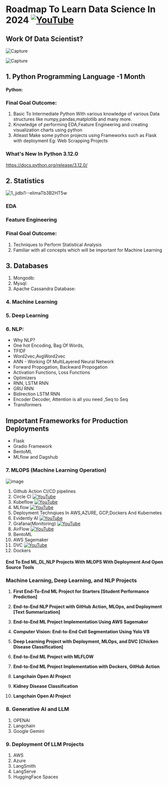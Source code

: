 # Roadmap To Learn Data Science In 2024 [![YouTube](https://img.shields.io/badge/YouTube-Video-red)](https://youtu.be/N7RU6W4hAMI)

## Work Of Data Scientist?
![Capture](https://user-images.githubusercontent.com/20041231/211718743-d6604ff7-8828-422b-9b60-ec156cdaf054.JPG)

![Capture](https://user-images.githubusercontent.com/20041231/211718788-8d71ca8c-430a-4dbe-98f2-c66da015ac6e.JPG)

## 1. Python Programming Language -1 Month
#### Python:
### Final Goal Outcome:
1. Basic To Intermediate Python With various knowledge of various Data structures like numpy,pandas,matplotlib and many more.
2. Knowledge of performing EDA,Feature Engineering and creating visualization charts using python 
3. Atleast Make some python projects using Frameworks such as Flask with deployment Eg: Web Scrapping Projects  

### What's New In Python 3.12.0
https://docs.python.org/release/3.12.0/

## 2. Statistics
![1_jidbi1--elimaTb3B2HT5w](https://user-images.githubusercontent.com/20041231/211717931-134aaac2-a8fc-445b-93a6-ae241c66ba5b.png)

### EDA

### Feature Engineering

### Final Goal Outcome: 
1. Techniques to Perform Statistical Analysis
2. Familiar with all concepts which will be important for Machine Learning

## 3. Databases
1. Mongodb: 
2. Mysql: 
3. Apache Cassandra Database: 

### 4. Machine Learning

### 5. Deep Learning

### 6. NLP:
- Why NLP?
- One hot Encoding, Bag Of Words,
- TFIDF
- Word2vec,AvgWord2vec
- ANN - Working Of MultiLayered Neural Network
- Forward Propogation, Backward Propogation
- Activation Functions, Loss Functions
- Optimizers
- RNN, LSTM RNN
- GRU RNN
- Bidirection LSTM RNN
- Encoder Decoder, Attention is all you need ,Seq to Seq
- Transformers

## Important Frameworks for Production Deployments

- Flask
- Gradio Framework
- BentoML
- MLflow and Dagshub


### 7. MLOPS (Machine Learning Operation)
![image](https://github.com/krishnaik06/Perfect-Roadmap-To-Learn-Data-Science-In-2024/assets/20041231/9eca24f9-b684-4eba-af96-b107f774d19e)

1. Github Action CI/CD pipelines
2. Circle CI [![YouTube](https://img.shields.io/badge/documentation-link-green)](https://circleci.com/docs/)
3. Kubeflow [![YouTube](https://img.shields.io/badge/documentation-link-green)](https://www.kubeflow.org/docs/)
4. MLflow [![YouTube](https://img.shields.io/badge/documentation-link-green)](https://mlflow.org/docs/latest/index.html)
5. Deployment Technqiues In AWS,AZURE, GCP,Dockers And Kubernetes 
6. Evidently AI [![YouTube](https://img.shields.io/badge/documentation-link-green)](https://www.evidentlyai.com/)
7. Grafana(Monitoring) [![YouTube](https://img.shields.io/badge/documentation-link-green)](https://grafana.com/)
8. AirFlow [![YouTube](https://img.shields.io/badge/documentation-link-green)](https://airflow.apache.org/)
9. BentoML
10. AWS Sagemaker
11. DVC [![YouTube](https://img.shields.io/badge/documentation-link-green)](https://dvc.org/)
12. Dockers

#### End To End ML,DL,NLP Projects With MLOPS With Deployment And Open Source Tools

### Machine Learning, Deep Learning, and NLP Projects

1. **First End-To-End ML Project for Starters [Student Performance Prediction]**

2. **End-to-End NLP Project with GitHub Action, MLOps, and Deployment [Text Summarization]**

3. **End-to-End ML Project Implementation Using AWS Sagemaker**

4. **Computer Vision: End-to-End Cell Segmentation Using Yolo V8**
    
5. **Deep Learning Project with Deployment, MLOps, and DVC [Chicken Disease Classification]**

6. **End-to-End ML Project with MLFLOW**

7. **End-to-End ML Project Implementation with Dockers, GitHub Action**

8. **Langchain Open AI Project**

9. **Kidney Disease Classification**

9. **Langchain Open AI Project**


### 8. Generative AI and LLM
1. OPENAI
2. Langchain
3. Google Gemini

### 9. Deployment Of LLM Projects
1. AWS
2. Azure
3. LangSmith
4. LangServe
5. HuggingFace Spaces





